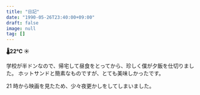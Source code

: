 ```yaml
---
title: "日記"
date: "1990-05-26T23:40:00+09:00"
draft: false
image: null
tag: []
---
```


__🌡22℃ ☀__

学校が半ドンなので、帰宅して昼食をとってから、珍しく僕が夕飯を仕切りました。
ホットサンドと簡素なものですが、とても美味しかったです。

21 時から映画を見たため、少々夜更かしをしてしまいました。
